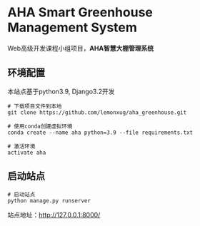 # AHA Smart Greenhouse Management System
Web高级开发课程小组项目，**AHA智慧大棚管理系统**
## 环境配置
本站点基于python3.9, Django3.2开发

```
# 下载项目文件到本地
git clone https://github.com/lemonxug/aha_greenhouse.git

# 使用conda创建虚拟环境
conda create --name aha python=3.9 --file requirements.txt

# 激活环境
activate aha
```
## 启动站点
```
# 启动站点
python manage.py runserver
```
站点地址：http://127.0.0.1:8000/
